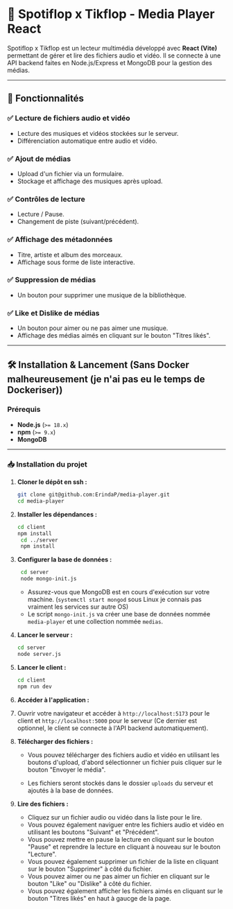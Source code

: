 # 🎵 Spotiflop x Tikflop - Media Player React  

Spotiflop x Tikflop est un lecteur multimédia développé avec **React (Vite)** permettant de gérer et lire des fichiers audio et vidéo. Il se connecte à une API backend faites en Node.js/Express et MongoDB pour la gestion des médias.

---

## 🚀 Fonctionnalités  

### ✅ Lecture de fichiers audio et vidéo  
- Lecture des musiques et vidéos stockées sur le serveur.  
- Différenciation automatique entre audio et vidéo.  

### ✅ Ajout de médias 
- Upload d'un fichier via un formulaire.  
- Stockage et affichage des musiques après upload.  

### ✅ Contrôles de lecture  
- Lecture / Pause.  
- Changement de piste (suivant/précédent).  

### ✅ Affichage des métadonnées  
- Titre, artiste et album des morceaux.  
- Affichage sous forme de liste interactive.  

### ✅ Suppression de médias
- Un bouton pour supprimer une musique de la bibliothèque. 

### ✅ Like et Dislike de médias
- Un bouton pour aimer ou ne pas aimer une musique.
- Affichage des médias aimés en cliquant sur le bouton "Titres likés".



---

## 🛠 Installation & Lancement (Sans Docker malheureusement (je n'ai pas eu le temps de Dockeriser))

### Prérequis  
- **Node.js** (`>= 18.x`)  
- **npm** (`>= 9.x`)  
- **MongoDB**

---

### 📥 Installation du projet  
1. **Cloner le dépôt en ssh :**  
   ```sh
   git clone git@github.com:ErindaP/media-player.git
   cd media-player
   ```
2. **Installer les dépendances :**  
   ```sh
   cd client
   npm install
    cd ../server
    npm install
   ```

3. **Configurer la base de données :**
   ```	sh
    cd server
    node mongo-init.js
   ```
   - Assurez-vous que MongoDB est en cours d'exécution sur votre machine. (`systemctl start mongod` sous Linux je connais pas vraiment les services sur autre OS)
   - Le script `mongo-init.js` va créer une base de données nommée `media-player` et une collection nommée `medias`.



   
4. **Lancer le serveur :**  
   ```sh
   cd server
   node server.js
   ```
5. **Lancer le client :**  
   ```sh
   cd client
   npm run dev
   ```
6. **Accéder à l'application :**
7. Ouvrir votre navigateur et accéder à `http://localhost:5173` pour le client et `http://localhost:5000` pour le serveur (Ce dernier est optionnel, le client se connecte à l'API backend automatiquement).
8. **Télécharger des fichiers :**
   - Vous pouvez télécharger des fichiers audio et vidéo en utilisant les boutons  d'upload, d'abord sélectionner un fichier puis cliquer sur le bouton "Envoyer le média".

   - Les fichiers seront stockés dans le dossier `uploads` du serveur et ajoutés à la base de données.

9. **Lire des fichiers :**
   - Cliquez sur un fichier audio ou vidéo dans la liste pour le lire.
   - Vous pouvez également naviguer entre les fichiers audio et vidéo en utilisant les boutons "Suivant" et "Précédent".
   - Vous pouvez mettre en pause la lecture en cliquant sur le bouton "Pause" et reprendre la lecture en cliquant à nouveau sur le bouton "Lecture".
   - Vous pouvez également supprimer un fichier de la liste en cliquant sur le bouton "Supprimer" à côté du fichier.
   - Vous pouvez aimer ou ne pas aimer un fichier en cliquant sur le bouton "Like" ou "Dislike" à côté du fichier.
   - Vous pouvez également afficher les fichiers aimés en cliquant sur le bouton "Titres likés" en haut à gaucge de la page.



